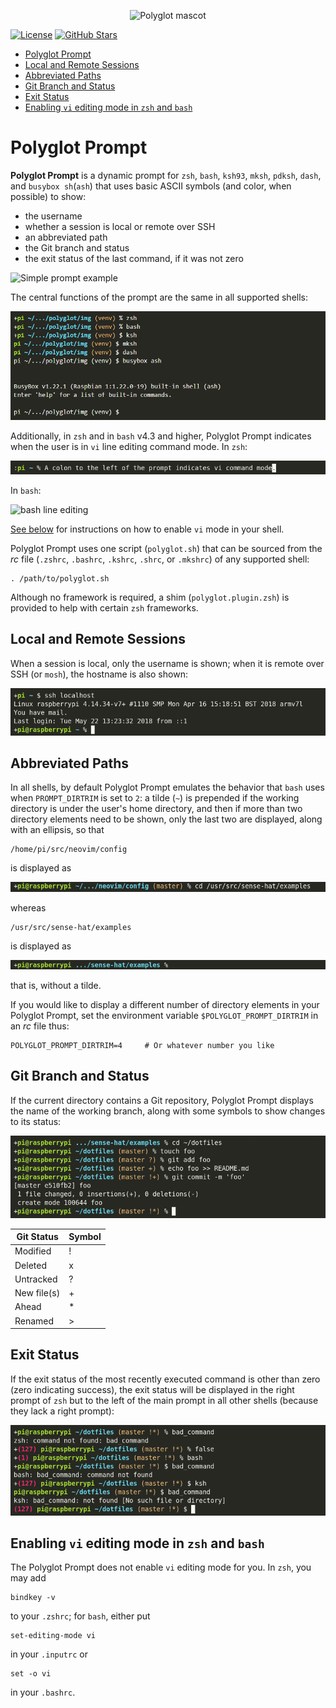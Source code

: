 <p align="center">
    <img src="img/polyglot_mascot.png" alt="Polyglot mascot">
</p>

[![License](https://img.shields.io/github/license/agkozak/polyglot.svg)](https://opensource.org/licenses/MIT)
[![GitHub Stars](https://img.shields.io/github/stars/agkozak/polyglot.svg)](https://github.com/agkozak/agkozak-zsh-theme/stargazers)

- [Polyglot Prompt](#polyglot-prompt)
- [Local and Remote Sessions](#local-and-remote-sessions)
- [Abbreviated Paths](#abbreviated-paths)
- [Git Branch and Status](#git-branch-and-status)
- [Exit Status](#exit-status)
- [Enabling `vi` editing mode in `zsh` and `bash`](#enabling-vi-editing-mode-in-zsh-and-bash)

# Polyglot Prompt

**Polyglot Prompt** is a dynamic prompt for `zsh`, `bash`, `ksh93`, `mksh`, `pdksh`, `dash`, and `busybox sh`(`ash`) that uses basic ASCII symbols (and color, when possible) to show:

* the username
* whether a session is local or remote over SSH
* an abbreviated path
* the Git branch and status
* the exit status of the last command, if it was not zero

![Simple prompt example](img/simple-prompt-example.png)

The central functions of the prompt are the same in all supported shells:

![Polyglot working in several shells](img/polyglot-with-several-shells.png)

Additionally, in `zsh` and in `bash` v4.3 and higher, Polyglot Prompt indicates when the user is in `vi` line editing command mode. In `zsh`:

![`zsh` line editing](img/zsh-line-editing.png)

In `bash`:

![`bash` line editing](img/bash-line-editing.png)

[See below](#enabling-vi-editing-mode-in-zsh-and-bash) for instructions on how to enable `vi` mode in your shell.

Polyglot Prompt uses one script (`polyglot.sh`) that can be sourced from the *rc* file (`.zshrc`, `.bashrc`, `.kshrc`, `.shrc`, or `.mkshrc`) of any supported shell:

    . /path/to/polyglot.sh

Although no framework is required, a shim (`polyglot.plugin.zsh`) is provided to help with certain `zsh` frameworks.

## Local and Remote Sessions

When a session is local, only the username is shown; when it is remote over SSH (or `mosh`), the hostname is also shown:

![Local and remote sessions](img/local-and-remote-sessions.png)

## Abbreviated Paths

In all shells, by default Polyglot Prompt emulates the behavior that `bash` uses when `PROMPT_DIRTRIM` is set to `2`: a tilde (`~`) is prepended if the working directory is under the user's home directory, and then if more than two directory elements need to be shown, only the last two are displayed, along with an ellipsis, so that

    /home/pi/src/neovim/config

is displayed as

![~/.../neovim/config](img/abbreviated_paths_1.png)

whereas

    /usr/src/sense-hat/examples

is displayed as

![.../sense-hat/examples](img/abbreviated_paths_2.png)

that is, without a tilde.

If you would like to display a different number of directory elements in your Polyglot Prompt, set the environment variable `$POLYGLOT_PROMPT_DIRTRIM` in an *rc* file thus:

    POLYGLOT_PROMPT_DIRTRIM=4     # Or whatever number you like

## Git Branch and Status

If the current directory contains a Git repository, Polyglot Prompt displays the name of the working branch, along with some symbols to show changes to its status:

![Git examples](img/git-examples.png)

Git Status | Symbol
--- | ---
Modified | !
Deleted | x
Untracked | ?
New file(s) | +
Ahead | \*
Renamed | >

## Exit Status

If the exit status of the most recently executed command is other than zero (zero indicating success), the exit status will be displayed in the right prompt of `zsh` but to the left of the main prompt in all other shells (because they lack a right prompt):

![Exit status displayed in `zsh`, `bash`, and `ksh`](img/exit-status.png)

## Enabling `vi` editing mode in `zsh` and `bash`

The Polyglot Prompt does not enable `vi` editing mode for you. In `zsh`, you may add

    bindkey -v

to your `.zshrc`; for `bash`, either put

    set-editing-mode vi

in your `.inputrc` or

    set -o vi

in your `.bashrc`.
